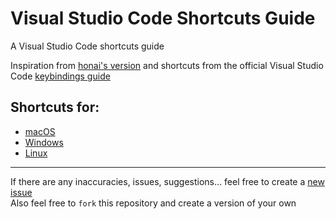 # Visual Studio Code Shortcuts Guide
A Visual Studio Code shortcuts guide  
  
Inspiration from [honai's version](https://github.com/honai/vscode-shortcuts-wallpaper) and shortcuts from the official Visual Studio Code [keybindings guide](https://code.visualstudio.com/docs/getstarted/keybindings)  
  
## Shortcuts for:
- [macOS](https://realhuman101.github.io/vscode-shortcuts/shortcuts/mac.html)
- [Windows](https://realhuman101.github.io/vscode-shortcuts/shortcuts/windows.html)
- [Linux](https://realhuman101.github.io/vscode-shortcuts/shortcuts/linux.html)
  
***

If there are any inaccuracies, issues, suggestions... feel free to create a [new issue](https://github.com/realhuman101/vscode-shortcuts/issues)  
Also feel free to `fork` this repository and create a version of your own